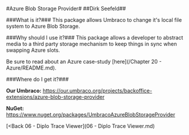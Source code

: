#Azure Blob Storage Provider#
##Dirk Seefeld##

###What is it?###
This package allows Umbraco to change it's local file system to Azure Blob Storage.

###Why should I use it?###
This package allows a developer to abstract media to a third party storage mechanism to keep things in sync when swapping Azure slots.

Be sure to read about an Azure case-study [here](/Chapter 20 - Azure/README.md).

###Where do I get it?###

**Our Umbraco:** https://our.umbraco.org/projects/backoffice-extensions/azure-blob-storage-provider

**NuGet:** https://www.nuget.org/packages/UmbracoAzureBlobStorageProvider

[<Back 06 - Diplo Trace Viewer](06 - Diplo Trace Viewer.md)